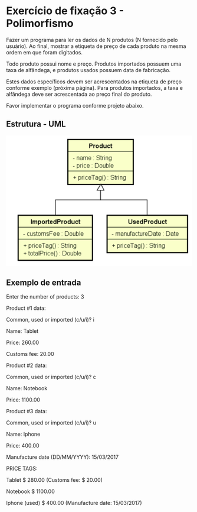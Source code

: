# Exercício de fixação 3 - Polimorfismo

Fazer um programa para ler os dados de N produtos (N fornecido pelo usuário). Ao final,
mostrar a etiqueta de preço de cada produto na mesma ordem em que foram digitados.

Todo produto possui nome e preço. Produtos importados possuem uma taxa de alfândega, e
produtos usados possuem data de fabricação.

Estes dados específicos devem ser acrescentados na etiqueta de preço conforme exemplo (próxima página). 
Para produtos importados, a taxa e alfândega deve ser acrescentada ao preço final do produto.

Favor implementar o programa conforme projeto abaixo.

## Estrutura - UML
<p class="header">
   <img src="system_structure.png" alt="structure.png">
</p>

## Exemplo de entrada

Enter the number of products: 3

Product #1 data:

Common, used or imported (c/u/i)? i

Name: Tablet

Price: 260.00

Customs fee: 20.00

Product #2 data:

Common, used or imported (c/u/i)? c

Name: Notebook

Price: 1100.00

Product #3 data:

Common, used or imported (c/u/i)? u

Name: Iphone

Price: 400.00

Manufacture date (DD/MM/YYYY): 15/03/2017

PRICE TAGS:

Tablet $ 280.00 (Customs fee: $ 20.00)

Notebook $ 1100.00

Iphone (used) $ 400.00 (Manufacture date: 15/03/2017)